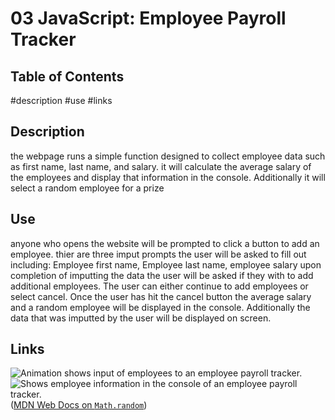 # 03 JavaScript: Employee Payroll Tracker


## Table of Contents
#description
#use
#links

## Description
the webpage runs a simple function designed to collect employee data such as first name, last name, and salary.
it will calculate the average salary of the employees and display that information in the console. Additionally it will 
select a random employee for a prize

## Use 
anyone who opens the website will be prompted to click a button to add an employee. thier are three imput prompts the user will be asked
to fill out including:
Employee first name,
Employee last name,
employee salary
upon completion of imputting the data the user will be asked if they with to add additional employees. The user can either continue to 
add employees or select cancel. Once the user has hit the cancel button the average salary and a random employee will be displayed in the console.
Additionally the data that was imputted by the user will be displayed on screen.

## Links
![Animation shows input of employees to an employee payroll tracker.](./Assets/03-javascript-homework-demo.gif)
![Shows employee information in the console of an employee payroll tracker.](./Assets/03-javascript-homework-console-demo.png)
 ([MDN Web Docs on `Math.random`](https://developer.mozilla.org/en-US/docs/Web/JavaScript/Reference/Global_Objects/Math/random))




